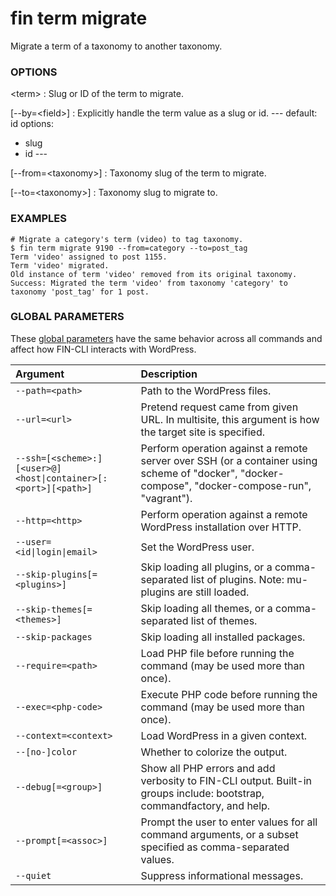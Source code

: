 # fin term migrate

Migrate a term of a taxonomy to another taxonomy.

### OPTIONS

&lt;term&gt;
: Slug or ID of the term to migrate.

[\--by=&lt;field&gt;]
: Explicitly handle the term value as a slug or id.
\---
default: id
options:
  - slug
  - id
\---

[\--from=&lt;taxonomy&gt;]
: Taxonomy slug of the term to migrate.

[\--to=&lt;taxonomy&gt;]
: Taxonomy slug to migrate to.

### EXAMPLES

    # Migrate a category's term (video) to tag taxonomy.
    $ fin term migrate 9190 --from=category --to=post_tag
    Term 'video' assigned to post 1155.
    Term 'video' migrated.
    Old instance of term 'video' removed from its original taxonomy.
    Success: Migrated the term 'video' from taxonomy 'category' to taxonomy 'post_tag' for 1 post.

### GLOBAL PARAMETERS

These [global parameters](https://make.wordpress.org/cli/handbook/config/) have the same behavior across all commands and affect how FIN-CLI interacts with WordPress.

| **Argument**    | **Description**              |
|:----------------|:-----------------------------|
| `--path=<path>` | Path to the WordPress files. |
| `--url=<url>` | Pretend request came from given URL. In multisite, this argument is how the target site is specified. |
| `--ssh=[<scheme>:][<user>@]<host\|container>[:<port>][<path>]` | Perform operation against a remote server over SSH (or a container using scheme of "docker", "docker-compose", "docker-compose-run", "vagrant"). |
| `--http=<http>` | Perform operation against a remote WordPress installation over HTTP. |
| `--user=<id\|login\|email>` | Set the WordPress user. |
| `--skip-plugins[=<plugins>]` | Skip loading all plugins, or a comma-separated list of plugins. Note: mu-plugins are still loaded. |
| `--skip-themes[=<themes>]` | Skip loading all themes, or a comma-separated list of themes. |
| `--skip-packages` | Skip loading all installed packages. |
| `--require=<path>` | Load PHP file before running the command (may be used more than once). |
| `--exec=<php-code>` | Execute PHP code before running the command (may be used more than once). |
| `--context=<context>` | Load WordPress in a given context. |
| `--[no-]color` | Whether to colorize the output. |
| `--debug[=<group>]` | Show all PHP errors and add verbosity to FIN-CLI output. Built-in groups include: bootstrap, commandfactory, and help. |
| `--prompt[=<assoc>]` | Prompt the user to enter values for all command arguments, or a subset specified as comma-separated values. |
| `--quiet` | Suppress informational messages. |
